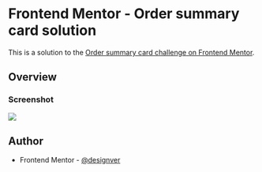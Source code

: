 # Frontend Mentor - Order summary card solution

This is a solution to the [Order summary card challenge on Frontend Mentor](https://www.frontendmentor.io/challenges/order-summary-component-QlPmajDUj).

## Overview

### Screenshot

![](./screenshot.jpg)

## Author

- Frontend Mentor - [@designver](https://www.frontendmentor.io/profile/designver)
